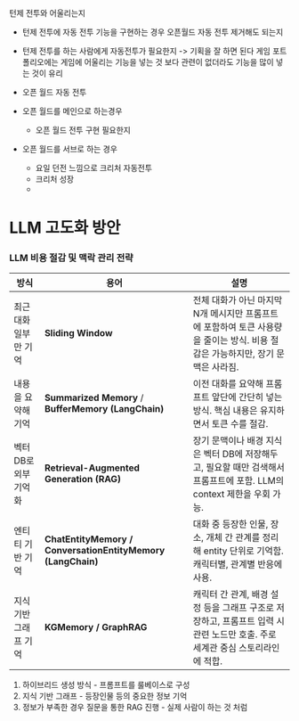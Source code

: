
턴제 전투와 어울리는지
- 턴제 전투에 자동 전투 기능을 구현하는 경우 오픈월드 자동 전투 제거해도 되는지
- 턴제 전투를 하는 사람에게 자동전투가 필요한지
-> 기획을 잘 하면 된다
게임 포트폴리오에는 게임에 어울리는 기능을 넣는 것 보다 관련이 없더라도 기능을 많이 넣는 것이 유리

- 오픈 월드 자동 전투
- 오픈 월드를 메인으로 하는경우
	- 오픈 월드 전투 구현 필요한지

- 오픈 월드를 서브로 하는 경우
	- 요일 던전 느낌으로 크리처 자동전투
	- 크리처 성장
	- 


# LLM 고도화 방안
### LLM 비용 절감 및 맥락 관리 전략

| 방식            | 용어                                                          | 설명                                                                         |
| ------------- | ----------------------------------------------------------- | -------------------------------------------------------------------------- |
| 최근 대화 일부만 기억  | **Sliding Window**                                          | 전체 대화가 아닌 마지막 N개 메시지만 프롬프트에 포함하여 토큰 사용량을 줄이는 방식. 비용 절감은 가능하지만, 장기 문맥은 사라짐. |
| 내용을 요약해 기억    | **Summarized Memory** / **BufferMemory (LangChain)**        | 이전 대화를 요약해 프롬프트 앞단에 간단히 넣는 방식. 핵심 내용은 유지하면서 토큰 수를 절감.                      |
| 벡터 DB로 외부 기억화 | **Retrieval-Augmented Generation (RAG)**                    | 장기 문맥이나 배경 지식은 벡터 DB에 저장해두고, 필요할 때만 검색해서 프롬프트에 포함. LLM의 context 제한을 우회 가능. |
| 엔티티 기반 기억     | **ChatEntityMemory / ConversationEntityMemory (LangChain)** | 대화 중 등장한 인물, 장소, 개체 간 관계를 정리해 entity 단위로 기억함. 캐릭터별, 관계별 반응에 사용.            |
| 지식 기반 그래프 기억  | **KGMemory / GraphRAG**                                     | 캐릭터 간 관계, 배경 설정 등을 그래프 구조로 저장하고, 프롬프트 입력 시 관련 노드만 호출. 주로 세계관 중심 스토리라인에 적합. |

1. 하이브리드 생성 방식 - 프롬프트를 룰베이스로 구성
2. 지식 기반 그래프 - 등장인물 등의 중요한 정보 기억
3. 정보가 부족한 경우 질문을 통한 RAG 진행 - 실제 사람이 하는 것 처럼